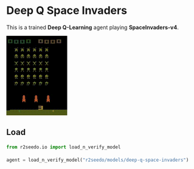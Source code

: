 # Deep Q Space Invaders

This is a trained **Deep Q-Learning** agent playing **SpaceInvaders-v4**.

![agent-replay](agent-replay.gif)

## Load

```python
from r2seedo.io import load_n_verify_model

agent = load_n_verify_model("r2seedo/models/deep-q-space-invaders")
```
